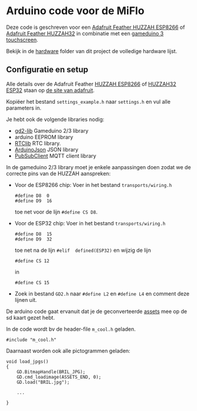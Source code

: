 # Arduino code voor de MiFlo

Deze code is geschreven voor een [Adafruit Feather HUZZAH ESP8266](https://learn.adafruit.com/adafruit-feather-huzzah-esp8266) of [Adafruit Feather HUZZAH32](https://learn.adafruit.com/adafruit-huzzah32-esp32-feather) in combinatie met een [gameduino 3 touchscreen](https://www.watterott.com/en/Gameduino-3). 

Bekijk in de [hardware](../hardware) folder van dit project de volledige hardware lijst.

## Configuratie en setup

Alle details over de Adafruit Feather [HUZZAH ESP8266](https://learn.adafruit.com/adafruit-feather-huzzah-esp8266/overview) of [HUZZAH32 ESP32](https://learn.adafruit.com/adafruit-feather-huzzah32-esp32/overview) staan op [de site van adafruit](https://learn.adafruit.com/search?q=HUZZAH).

Kopiëer het bestand `settings_example.h` naar `settings.h` en vul alle parameters in.

Je hebt ook de volgende libraries nodig:

* [gd2-lib](https://github.com/jamesbowman/gd2-lib) Gameduino 2/3 library
* arduino EEPROM library
* [RTClib](https://github.com/adafruit/RTClib) RTC library.
* [ArduinoJson](https://github.com/bblanchon/ArduinoJson) JSON library
* [PubSubClient](https://github.com/knolleary/pubsubclient) MQTT client library

In de gameduino 2/3 library moet je enkele aanpassingen doen zodat we de correcte pins van de HUZZAH aanspreken:

*  Voor de ESP8266 chip: Voer in het bestand `transports/wiring.h`
	
	```
	#define D8  0
	#define D9  16
	```
	toe net voor de lijn `#define CS D8`.
*  Voor de ESP32 chip: Voer in het bestand `transports/wiring.h`

	```
	#define D8  15
	#define D9  32 
	```
	toe net na de lijn `#elif  defined(ESP32)` en wijzig de lijn 
	```
	#define CS 12
	```
	in 
	```
	#define CS 15
	```
* Zoek in bestand `GD2.h` naar `#define L2` en `#define L4` en comment deze lijnen uit.


De arduino code gaat ervanuit dat je de geconverteerde [assets](../assets) mee op de sd kaart gezet hebt.

In de code wordt bv de header-file `m_cool.h` geladen.

```
#include "m_cool.h"
```

Daarnaast worden ook alle pictogrammen geladen:

```
void load_jpgs() 
{
	GD.BitmapHandle(BRIL_JPG);
	GD.cmd_loadimage(ASSETS_END, 0);
	GD.load("BRIL.jpg");

	...
	
}
```
